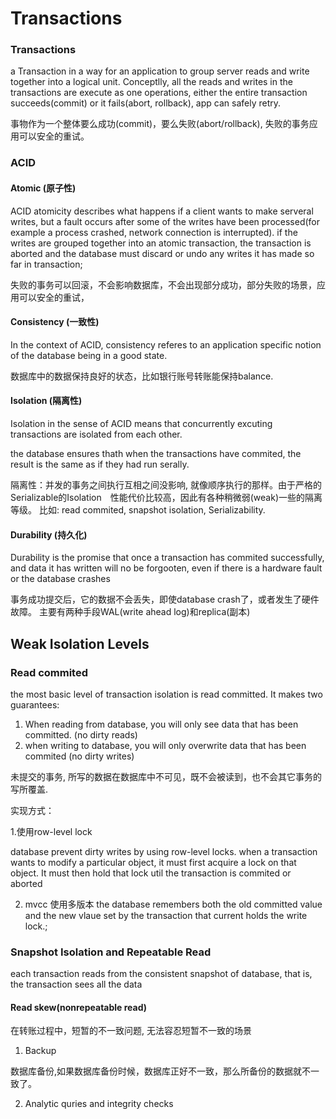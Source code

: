 # Transactions

### Transactions

a Transaction in a way for an application to group server reads and write together into a logical unit.
Conceptlly, all the reads and writes in the transactions are execute as one operations, either the entire 
transaction succeeds(commit) or it fails(abort, rollback), app can safely retry.

事物作为一个整体要么成功(commit)，要么失败(abort/rollback), 失败的事务应用可以安全的重试。

### ACID

#### Atomic (原子性)

ACID atomicity describes what happens if a client wants to make serveral writes, but a fault occurs after some of the writes have been
processed(for example a process crashed, network connection is interrupted). if the writes are grouped together into an atomic transaction,
the transaction is aborted and the database must discard or undo any writes it has made so far in transaction;

失败的事务可以回滚，不会影响数据库，不会出现部分成功，部分失败的场景，应用可以安全的重试，


#### Consistency (一致性)

In the context of ACID, consistency referes to an application specific notion of the database being in a good state.

数据库中的数据保持良好的状态，比如银行账号转账能保持balance.


#### Isolation (隔离性)

Isolation in the sense of ACID means that concurrently excuting transactions are isolated from each other.

the database ensures thath when the transactions have commited, the result is the same as if they had run 
serally.

隔离性：并发的事务之间执行互相之间没影响, 就像顺序执行的那样。由于严格的Serializable的Isolation　性能代价比较高，因此有各种稍微弱(weak)一些的隔离等级。
比如: read commited, snapshot isolation, Serializability.


#### Durability (持久化)

Durability is the promise that once a transaction has commited successfully, and data it has written will no be forgooten, even if there is a hardware fault
or the database crashes

事务成功提交后，它的数据不会丢失，即使database crash了，或者发生了硬件故障。 主要有两种手段WAL(write ahead log)和replica(副本)


## Weak Isolation Levels

### Read commited

the most basic level of transaction isolation is read committed. It makes two guarantees:

1. When reading from database, you will only see data that has been committed. (no dirty reads)
2. when writing to database, you will only overwrite data that has been commited (no dirty writes)

未提交的事务, 所写的数据在数据库中不可见，既不会被读到，也不会其它事务的写所覆盖.


实现方式：

1.使用row-level lock

database prevent dirty writes by using row-level locks. when a transaction wants to modify a particular object, it must
first acquire a lock on that object. It must then hold that lock util the transaction is commited or aborted

2. mvcc 使用多版本
the database remembers both the old committed value and the new vlaue set by the transaction that current holds the write lock.;

### Snapshot Isolation and Repeatable Read

each transaction reads from the consistent snapshot of database, that is, the transaction sees all the data 

#### Read skew(nonrepeatable read)

在转账过程中，短暂的不一致问题, 无法容忍短暂不一致的场景

1. Backup

数据库备份,如果数据库备份时候，数据库正好不一致，那么所备份的数据就不一致了。

2. Analytic quries and integrity checks
